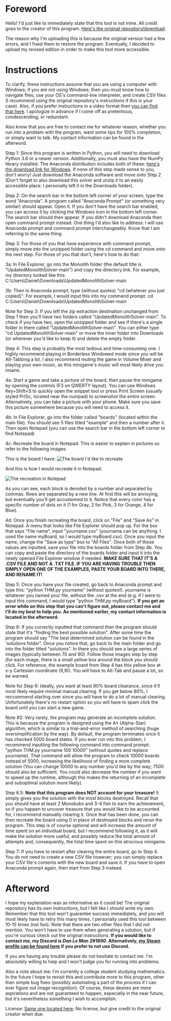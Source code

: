 # Foreword
Hello! I'd just like to immediately state that this tool is not mine. All credit goes to the creator of this program. [Here's the original repository/download](https://github.com/Azshene/THM_Solver).

The reason why I'm uploading this is because the original version had a few errors, and I fixed them to restore the program. Eventually, I decided to upload my revised edition in order to make this tool more accessible.

# Instructions
To clarify, these instructions assume that you are using a computer with Windows; if you are not using Windows, then you must know how to navigate files, use your OS's command-line interpreter, and create CSV files (I recommend using the original repository's instructions if this is your case). Also, if you prefer instructions in a video format then [you can find that here](https://youtu.be/2Rf2MQzMCJ8). I apologize in advance if I come off as pretentious, condescending, or redundant.

Also know that you are free to contact me for whatever reason, whether you run into a problem with the program, want some tips for 100% completion, or simply want to talk. My contact information can be found in the afterword.

Step 1: Since this program is written in Python, you will need to download Python 3.6 or a newer version. Additionally, you must also have the NumPy library installed. The Anaconda distribution includes both of these: [here's the download link for Windows](https://www.anaconda.com/products/individual#windows). If none of this step made sense to you, don't worry! Just download the Anaconda software and move onto Step 2 (Don't forget to also download this solver and unzip it to an easily accessible place. I personally left it in the Downloads folder).

Step 2: On the search bar in the bottom left corner of your screen, type the word "Anaconda". A program called "Anaconda Prompt" (or something very similar) should appear. Open it. If you don't have the search bar enabled, you can access it by clicking the Windows icon in the bottom left corner. The search bar should then appear. If you didn't download Anaconda then open command prompt instead. One thing I'd also like to address: I will use Anaconda prompt and command prompt interchangeably. Know that I am referring to the same thing.

Step 3: For those of you that have experience with command prompt, simply move into the unzipped folder using the cd command and move onto the next step. For those of you that don't, here's how to do that:

3a: In File Explorer, go into the Monolith folder (the default title is "UpdatedMonolithSolver-main") and copy the directory link. For example, my directory looked like this: C:\Users\Daniel\Downloads\UpdatedMonolithSolver-main

3b: Then in Anaconda prompt, type (without quotes) "cd (whatever you just copied)". For example, I would input this into my command prompt: cd C:\Users\Daniel\Downloads\UpdatedMonolithSolver-main

Note for Step 3: If you left the zip extraction destination unchanged from Step 1 then you'll have two folders called "UpdatedMonolithSolver-main". To check if you have two, open the unzipped folder and see if there's a single folder in there called "UpdatedMonolithSolver-main". You can either type "cd UpdatedMonolithSolver-main" or move the inner folder into Downloads (or wherever you'd like to keep it) and delete the empty folder.
	
Step 4: This step is probably the most tedious and time-consuming one. I highly recommend playing in Borderless Windowed mode since you will be Alt-Tabbing a lot. I also recommend muting the game in Volume Mixer and playing your own music, as this minigame's music will most likely drive you insane.
  
4a: Start a game and take a picture of the board, then pause the minigame by opening the controls (F3 on QWERTY layout). You can use Windows Key+Shift+S to quickly open the snippet tool or press Print Screen (usually styled PrtSc, located near the numpad) to screenshot the entire screen. Alternatively, you can take a picture with your phone. Make sure you save this picture somewhere because you will need to access it.
  
4b: In File Explorer, go into the folder called "boards" (located within the main file). You should see 5 files titled "example" and then a number after it. Then open Notepad (you can use the search bar in the bottom left corner to find Notepad)
  
4c: Recreate the board in Notepad. This is easier to explain in pictures so refer to the following images:
  
This is the board I have:
![The board I'd like to recreate](https://cdn.discordapp.com/attachments/786485904176971827/788300313815285770/unknown.png)
  
And this is how I would recreate it in Notepad:
	
![The recreation in Notepad](https://cdn.discordapp.com/attachments/786485904176971827/788300784487628800/unknown.png)
  
As you can see, each block is denoted by a number and separated by commas. Rows are separated by a new line. At first this will be annoying, but eventually you'll get accustomed to it. Notice that every color has a specific number of dots on it (1 for Gray, 2 for Pink, 3 for Orange, 4 for Blue).
	
4d: Once you finish recreating the board, click on "File" and "Save As" in Notepad. A menu that looks like File Explorer should pop up. For the box that says "File name", input "yourname.csv" (yourname can be anything. I used the name myBoard, so I would type myBoard.csv). Once you input the name, change the "Save as type" box to "All Files". Once both of those values are inputted, save your file into the boards folder from Step 4b. You can copy and paste the directory of the boards folder and input it into the newly opened File Explorer window if needed. **MAKE SURE THAT IT'S A .CSV FILE AND NOT A .TXT FILE. IF YOU ARE HAVING TROUBLE THEN SIMPLY OPEN ONE OF THE EXAMPLES, PASTE YOUR BOARD INTO THERE, AND RENAME IT!**

Step 5: Once you have your file created, go back to Anaconda prompt and type this: "python THM.py yourname" (without quotes!). yourname is whatever you named your file, without the .csv at the end (e.g. if I were to input this command, I would type "python THM.py myBoard"). **If you get an error while on this step that you can't figure out, please contact me and I'll do my best to help you. As mentioned earlier, my contact information is located in the afterword.**

Step 6: If you correctly inputted that command then the program should state that it's "finding the best possible solution". After some time the program should say "The best determined solution can be found in the 'solutions folder". Once you notice that, go back to the main folder and go into the folder titled "solutions". In there you should see a large series of images (typically between 70 and 90). Follow those images step by step (for each image, there is a small yellow box around the block you should click. For reference, the example board from Step 4 has this yellow box at x-y Cartesian coordinate (9,9)). You will have to Alt-Tab and pause a lot, so be warned. 

Note for Step 6: Ideally, you want at least 90% board clearance, since it'll most likely require minimal manual clearing. If you get below 80%, I reccommend starting over since you will have to do a lot of manual clearing. Unfortunately there's no restart option so you will have to spam click the board until you can start a new game.

Note #2: Very rarely, the program may generate an incomplete solution. This is because the program is designed using the A* (Alpha-Star) algorithm, which is similar to a trial-and-error method of searching (huge oversimplification by the way). By default, the program terminates once it has checked 5000 board states. If you ever run into this problem, I recommend inputting the following command into command prompt: "python THM.py yourname 100 10000" (without quotes and replace yourname). That command will allow the program to check 10000 boards instead of 5000, increasing the likelihood of finding a more complete solution (You can change 10000 to any number you'd like by the way; 7500 should also be sufficient. You could also decrease the number if you want to speed up the runtime, although this makes the returning of an incomplete and suboptimal solution more likely).

Step 6.5: **Note that this program does NOT account for your treasure!** It simply gives you the solution with the most blocks destroyed. Recall that you should have at least 2 Monokubs and 3-4 fish to earn the achievement, so if you happen to uncover treasure that you would like to be accounted for, I recommend manually clearing it. Once that has been done, you can then recreate the board using 0 in place of destroyed blocks and rerun the program. This step is of course optional and will increase the amount of time spent on an individual board, but I recommend following it, as it will make the solution more useful, and possibly reduce the total amount of attempts and, consequently, the total time spent on this atrocious minigame.

Step 7: If you have to restart after clearing the entire board, go to Step 4. You do not need to create a new CSV file however; you can simply replace your CSV file's contents with the new board and save it. If you have to open Anaconda prompt again, then start from Step 3 instead.
# Afterword

I hope my explanation was as informative as it could be! The original repository has its own instructions, but I felt like I should write my own. Remember that this tool won't guarantee success immediately, and you will most likely have to retry this many times. I personally used this tool between 10-15 times (not fun). Note that there are two other files that I did not mention. You won't have to use them when generating a solution, but if you're curious check out the original instructions. **If you would like to contact me, my Discord is _Dan Le Man 2#1890_. Alternatively, [my Steam profile can be found here](https://steamcommunity.com/id/danleepicman/) if you prefer to not use Discord.**

If you are having any trouble please do not hesitate to contact me. I'm absolutely willing to help and I won't judge you for running into problems.

Also a note about me: I'm currently a college student studying mathematics. In the future I hope to revisit this and contribute more to this program, other than simple bug fixes (possibly automating a part of the process if I can ever figure out image recognition). Of course, these desires are mere aspirations and are not guaranteed to happen, especially in the near future, but it's nevertheless something I wish to accomplish.

License: [Same one located here](https://github.com/Azshene/THM_Solver); No license, but give credit to the original creator when due.
